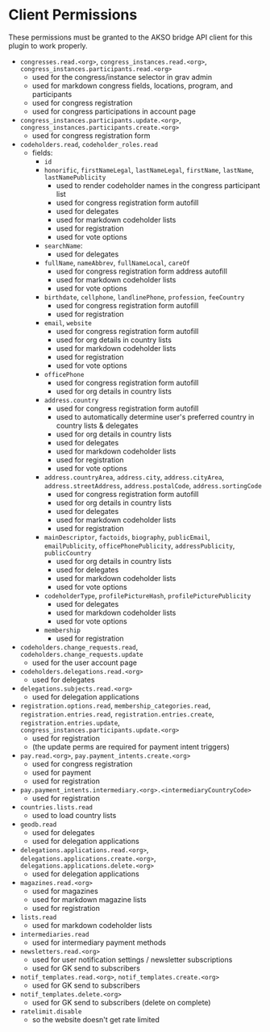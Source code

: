 # Client Permissions
These permissions must be granted to the AKSO bridge API client for this plugin to work properly.

- `congresses.read.<org>`, `congress_instances.read.<org>`, `congress_instances.participants.read.<org>`
    - used for the congress/instance selector in grav admin
    - used for markdown congress fields, locations, program, and participants
    - used for congress registration
    - used for congress participations in account page
- `congress_instances.participants.update.<org>`, `congress_instances.participants.create.<org>`
    - used for congress registration form
- `codeholders.read`, `codeholder_roles.read`
    - fields:
        - `id`
        - `honorific`, `firstNameLegal`, `lastNameLegal`, `firstName`, `lastName`, `lastNamePublicity`
            - used to render codeholder names in the congress participant list
            - used for congress registration form autofill
            - used for delegates
            - used for markdown codeholder lists
            - used for registration
            - used for vote options
        - `searchName`:
            - used for delegates
        - `fullName`, `nameAbbrev`, `fullNameLocal`, `careOf`
            - used for congress registration form address autofill
            - used for markdown codeholder lists
            - used for vote options
        - `birthdate`, `cellphone`, `landlinePhone`, `profession`, `feeCountry`
            - used for congress registration form autofill
            - used for registration
        - `email`, `website`
            - used for congress registration form autofill
            - used for org details in country lists
            - used for markdown codeholder lists
            - used for registration
            - used for vote options
        - `officePhone`
            - used for congress registration form autofill
            - used for org details in country lists
        - `address.country`
            - used for congress registration form autofill
            - used to automatically determine user's preferred country in country lists & delegates
            - used for org details in country lists
            - used for delegates
            - used for markdown codeholder lists
            - used for registration
            - used for vote options
        - `address.countryArea`, `address.city`, `address.cityArea`, `address.streetAddress`, `address.postalCode`, `address.sortingCode`
            - used for congress registration form autofill
            - used for org details in country lists
            - used for delegates
            - used for markdown codeholder lists
            - used for registration
        - `mainDescriptor`, `factoids`, `biography`, `publicEmail`, `emailPublicity`, `officePhonePublicity`, `addressPublicity`, `publicCountry`
            - used for org details in country lists
            - used for delegates
            - used for markdown codeholder lists
            - used for vote options
        - `codeholderType`, `profilePictureHash`, `profilePicturePublicity`
            - used for delegates
            - used for markdown codeholder lists
            - used for vote options
        - `membership`
            - used for registration
- `codeholders.change_requests.read`, `codeholders.change_requests.update`
    - used for the user account page
- `codeholders.delegations.read.<org>`
    - used for delegates
- `delegations.subjects.read.<org>`
    - used for delegation applications
- `registration.options.read`, `membership_categories.read`, `registration.entries.read`, `registration.entries.create`, `registration.entries.update`, `congress_instances.participants.update.<org>`
    - used for registration
    - (the update perms are required for payment intent triggers)
- `pay.read.<org>`, `pay.payment_intents.create.<org>`
    - used for congress registration
    - used for payment
    - used for registration
- `pay.payment_intents.intermediary.<org>.<intermediaryCountryCode>`
    - used for registration
- `countries.lists.read`
    - used to load country lists
- `geodb.read`
    - used for delegates
    - used for delegation applications
- `delegations.applications.read.<org>`, `delegations.applications.create.<org>`, `delegations.applications.delete.<org>`
    - used for delegation applications
- `magazines.read.<org>`
    - used for magazines
    - used for markdown magazine lists
    - used for registration
- `lists.read`
    - used for markdown codeholder lists
- `intermediaries.read`
    - used for intermediary payment methods
- `newsletters.read.<org>`
    - used for user notification settings / newsletter subscriptions
    - used for GK send to subscribers
- `notif_templates.read.<org>`, `notif_templates.create.<org>`
    - used for GK send to subscribers
- `notif_templates.delete.<org>`
    - used for GK send to subscribers (delete on complete)
- `ratelimit.disable`
    - so the website doesn't get rate limited
